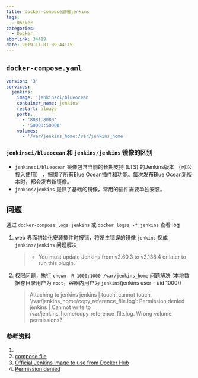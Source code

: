 ```yaml
---
title: docker-compose部署jenkins
tags:
  - Docker
categories:
  - Docker
abbrlink: 34419
date: 2019-11-01 09:44:15
---
```


## `docker-compose.yaml`

```yaml
version: '3'
services:
  jenkins:
    image: 'jenkinsci/blueocean'
    container_name: jenkins
    restart: always
    ports:
      - '8081:8080'
      - '50000:50000'
    volumes:
      - '/var/jenkins_home:/var/jenkins_home'
```

### `jenkinsci/blueocean` 和 `jenkins/jenkins` 镜像的区别

* `jenkinsci/blueocean` 镜像包含当前的长期支持 (LTS) 的Jenkins版本 （可以投入使用） ，捆绑了所有Blue Ocean插件和功能。每次发布Blue Ocean新版本时，都会发布新镜像。
* `jenkins/jenkins` 提供了基础的镜像，常用的插件需要单独安装。

## 问题

通过 `docker-compose logs jenkins` 或 `docker logss -f jenkins` 查看 log

1. web 界面初始化安装插件时报错，将发生错误的镜像 `jenkins` 换成 `jenkins/jenkins` 问题解决
   >  - You must update Jenkins from v2.60.3 to v2.138.4 or later to run this plugin.
2. 权限问题，执行 `chown -R 1000:1000 /var/jenkins_home` 问题解决 (本地数据卷目录用户为 `root`，容器内用户为 `jenkins`(jenkins user - uid 1000))
    > Attaching to jenkins
    > jenkins    | touch: cannot touch '/var/jenkins_home/copy_reference_file.log': Permission denied
    >jenkins    | Can not write to /var/jenkins_home/copy_reference_file.log. Wrong volume permissions?

### 参考资料

1. 
2. [compose file](https://yeasy.gitbooks.io/docker_practice/content/compose/compose_file.html)
3. [Official Jenkins image to use from Docker Hub](https://jenkins.io/blog/2018/12/10/the-official-Docker-image/)
4. [Permission denied](https://github.com/jenkinsci/docker/issues/177)